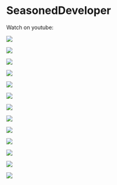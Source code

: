 # SeasonedDeveloper

Watch on youtube:

[![](http://img.youtube.com/vi/jC8gOkVQxdg/0.jpg)](http://www.youtube.com/watch?v=jC8gOkVQxdg "")

[![](http://img.youtube.com/vi/FJp9eOPapaE/0.jpg)](http://www.youtube.com/watch?v=FJp9eOPapaE "")

[![](http://img.youtube.com/vi/hhdhydffKKE/0.jpg)](http://www.youtube.com/watch?v=hhdhydffKKE "")

[![](http://img.youtube.com/vi/L5Zoew-lD54/0.jpg)](http://www.youtube.com/watch?v=L5Zoew-lD54 "")

[![](http://img.youtube.com/vi/Gmb0yJKkBWM/0.jpg)](http://www.youtube.com/watch?v=Gmb0yJKkBWM "")

[![](http://img.youtube.com/vi/1i3U-6gjGxw/0.jpg)](http://www.youtube.com/watch?v=1i3U-6gjGxw "")

[![](http://img.youtube.com/vi/buhTrROCvSk/0.jpg)](http://www.youtube.com/watch?v=buhTrROCvSk "")

[![](http://img.youtube.com/vi/C07O7A3zgFk/0.jpg)](http://www.youtube.com/watch?v=C07O7A3zgFk "")

[![](http://img.youtube.com/vi/iI9fb-nKatY/0.jpg)](http://www.youtube.com/watch?v=iI9fb-nKatY "")

[![](http://img.youtube.com/vi/iXpztszxeCk/0.jpg)](http://www.youtube.com/watch?v=iXpztszxeCk "")

[![](http://img.youtube.com/vi/EQ9wL-qzFQc/0.jpg)](http://www.youtube.com/watch?v=EQ9wL-qzFQc "")

[![](http://img.youtube.com/vi/FntQe1bOMog/0.jpg)](http://www.youtube.com/watch?v=FntQe1bOMog "")

[![](http://img.youtube.com/vi/07zX85Ad0i4/0.jpg)](http://www.youtube.com/watch?v=07zX85Ad0i4 "")
